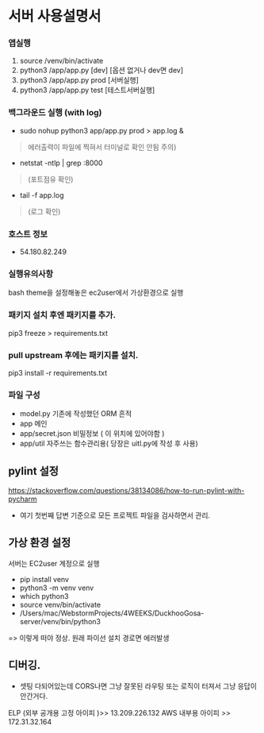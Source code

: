 # 서버 사용설명서

### 앱실행
1) source /venv/bin/activate
2) python3 /app/app.py [dev]  [옵션 없거나 dev면 dev]
3) python3 /app/app.py prod   [서버실행]
3) python3 /app/app.py test   [테스트서버실행]

### 백그라운드 실행 (with log)
* sudo nohup python3 app/app.py prod > app.log &
> 에러출력이 파일에 찍혀서 터미널로 확인 안됨 주의)    
* netstat -ntlp | grep :8000      
> (포트점유 확인)
* tail -f app.log   
> (로그 확인)

### 호스트 정보
* 54.180.82.249

### 실행유의사항
bash theme을 설정해놓은 ec2user에서 가상환경으로 실행

### 패키지 설치 후엔 패키지를 추가.
pip3 freeze > requirements.txt

### pull upstream 후에는 패키지를 설치.
pip3 install -r requirements.txt

### 파일 구성
- model.py 기존에 작성했던 ORM 흔적
- app 메인
- app/secret.json 비밀정보 ( 이 위치에 있어야함 )
- app/util 자주쓰는 함수관리용( 당장은 uitl.py에 작성 후 사용)

## pylint 설정
https://stackoverflow.com/questions/38134086/how-to-run-pylint-with-pycharm
- 여기 첫번째 답변 기준으로 모든 프로젝트 파일을 검사하면서 관리.


## 가상 환경 설정
서버는 EC2user 계정으로 실행
- pip install venv
- python3 -m venv venv
- which python3 
- source venv/bin/activate
- /Users/mac/WebstormProjects/4WEEKS/DuckhooGosa-server/venv/bin/python3

=> 이렇게 떠야 정상. 원래 파이선 설치 경로면 에러발생

## 디버깅.
- 셋팅 다되어있는데 CORS나면 그냥 잘못된 라우팅 또는 로직이 터져서 그냥 응답이 안간거다. 

ELP (외부 공개용 고정 아이피 )>>  13.209.226.132
AWS 내부용 아이피 >> 172.31.32.164